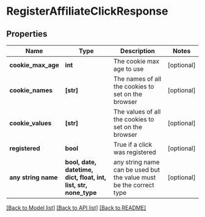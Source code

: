 # RegisterAffiliateClickResponse


## Properties
Name | Type | Description | Notes
------------ | ------------- | ------------- | -------------
**cookie_max_age** | **int** | The cookie max age to use | [optional] 
**cookie_names** | **[str]** | The names of all the cookies to set on the browser | [optional] 
**cookie_values** | **[str]** | The values of all the cookies to set on the browser | [optional] 
**registered** | **bool** | True if a click was registered | [optional] 
**any string name** | **bool, date, datetime, dict, float, int, list, str, none_type** | any string name can be used but the value must be the correct type | [optional]

[[Back to Model list]](../README.md#documentation-for-models) [[Back to API list]](../README.md#documentation-for-api-endpoints) [[Back to README]](../README.md)


